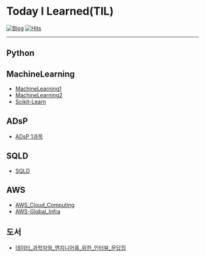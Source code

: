 # Today I Learned(TIL)
[![Blog](https://img.shields.io/badge/Blog-jmsmg.github.io-green.svg)](https://jmsmg.github.io/)
[![Hits](https://hits.seeyoufarm.com/api/count/incr/badge.svg?url=https%3A%2F%2Fgithub.com%2Fjmsmg%2F&count_bg=%2379C83D&title_bg=%23555555&icon=&icon_color=%23E7E7E7&title=vistor&edge_flat=false)](https://hits.seeyoufarm.com)

---
## Python

## MachineLearning
- [MachineLearning1](https://github.com/jmsmg/TIL/blob/main/MachineLearning/MachineLearning1.md)
- [MachineLearning2](https://github.com/jmsmg/TIL/blob/main/MachineLearning/MachineLearning2.md)
- [Scikit-Learn](https://github.com/jmsmg/TIL/blob/main/MachineLearning/Scikit-Learn.md)

## ADsP
- [ADsP 1과목](https://github.com/jmsmg/TIL/blob/main/ADsP/ADsP필기노트.md)

## SQLD
- [SQLD](https://github.com/jmsmg/TIL/blob/main/SQLD/SQLD필기.md)

## AWS
- [AWS_Cloud_Computing](https://github.com/jmsmg/TIL/blob/main/AWS/AWS1-Cloud_Computing.md)
- [AWS-Global_Infra](https://github.com/jmsmg/TIL/blob/main/AWS/AWS2-Global_infra.md)


## 도서
- [데이터_과학자와_엔지니어를_위한_인터뷰_문답집](https://github.com/jmsmg/TIL/blob/main/%EB%8F%84%EC%84%9C/데이터_과학자와_엔지니어를_위한_인터뷰_문답집.md)